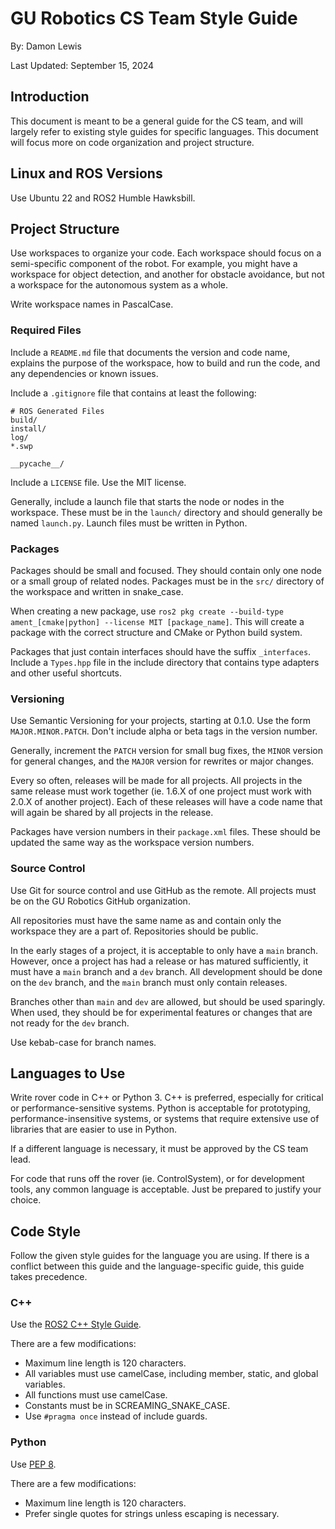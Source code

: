 # GU Robotics CS Team Style Guide

By: Damon Lewis

Last Updated: September 15, 2024

## Introduction

This document is meant to be a general guide for the CS team, and will largely refer to existing style guides for specific languages. This document will focus more on code organization and project structure.

## Linux and ROS Versions

Use Ubuntu 22 and ROS2 Humble Hawksbill.

## Project Structure

Use workspaces to organize your code. Each workspace should focus on a semi-specific component of the robot. For example, you might have a workspace for object detection, and another for obstacle avoidance, but not a workspace for the autonomous system as a whole.

Write workspace names in PascalCase.

### Required Files

Include a `README.md` file that documents the version and code name, explains the purpose of the workspace, how to build and run the code, and any dependencies or known issues.

Include a `.gitignore` file that contains at least the following:

```
# ROS Generated Files
build/
install/
log/
*.swp

__pycache__/
```

Include a `LICENSE` file. Use the MIT license.

Generally, include a launch file that starts the node or nodes in the workspace. These must be in the `launch/` directory and should generally be named `launch.py`. Launch files must be written in Python.

### Packages

Packages should be small and focused. They should contain only one node or a small group of related nodes. Packages must be in the `src/` directory of the workspace and written in snake_case.

When creating a new package, use `ros2 pkg create --build-type ament_[cmake|python] --license MIT [package_name]`. This will create a package with the correct structure and CMake or Python build system.

Packages that just contain interfaces should have the suffix `_interfaces`. Include a `Types.hpp` file in the include directory that contains type adapters and other useful shortcuts.

### Versioning

Use Semantic Versioning for your projects, starting at 0.1.0. Use the form `MAJOR.MINOR.PATCH`. Don't include alpha or beta tags in the version number.

Generally, increment the `PATCH` version for small bug fixes, the `MINOR` version for general changes, and the `MAJOR` version for rewrites or major changes.

Every so often, releases will be made for all projects. All projects in the same release must work together (ie. 1.6.X of one project must work with 2.0.X of another project). Each of these releases will have a code name that will again be shared by all projects in the release.

Packages have version numbers in their `package.xml` files. These should be updated the same way as the workspace version numbers.

### Source Control

Use Git for source control and use GitHub as the remote. All projects must be on the GU Robotics GitHub organization.

All repositories must have the same name as and contain only the workspace they are a part of. Repositories should be public.

In the early stages of a project, it is acceptable to only have a `main` branch. However, once a project has had a release or has matured sufficiently, it must have a `main` branch and a `dev` branch. All development should be done on the `dev` branch, and the `main` branch must only contain releases.

Branches other than `main` and `dev` are allowed, but should be used sparingly. When used, they should be for experimental features or changes that are not ready for the `dev` branch.

Use kebab-case for branch names.

## Languages to Use

Write rover code in C++ or Python 3. C++ is preferred, especially for critical or performance-sensitive systems. Python is acceptable for prototyping, performance-insensitive systems, or systems that require extensive use of libraries that are easier to use in Python.

If a different language is necessary, it must be approved by the CS team lead.

For code that runs off the rover (ie. ControlSystem), or for development tools, any common language is acceptable. Just be prepared to justify your choice.

## Code Style

Follow the given style guides for the language you are using. If there is a conflict between this guide and the language-specific guide, this guide takes precedence.

### C++

Use the [ROS2 C++ Style Guide](https://docs.ros.org/en/humble/The-ROS2-Project/Contributing/Code-Style-Language-Versions.html#id1).

There are a few modifications:

-   Maximum line length is 120 characters.
-   All variables must use camelCase, including member, static, and global variables.
-   All functions must use camelCase.
-   Constants must be in SCREAMING_SNAKE_CASE.
-   Use `#pragma once` instead of include guards.

### Python

Use [PEP 8](https://peps.python.org/pep-0008/).

There are a few modifications:

-   Maximum line length is 120 characters.
-   Prefer single quotes for strings unless escaping is necessary.
